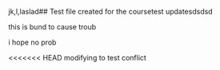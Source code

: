jk,l,laslad## Test file created for the coursetest updatesdsdsd

this is bund to cause troub

i hope no prob

<<<<<<< HEAD
modifying to test conflict



